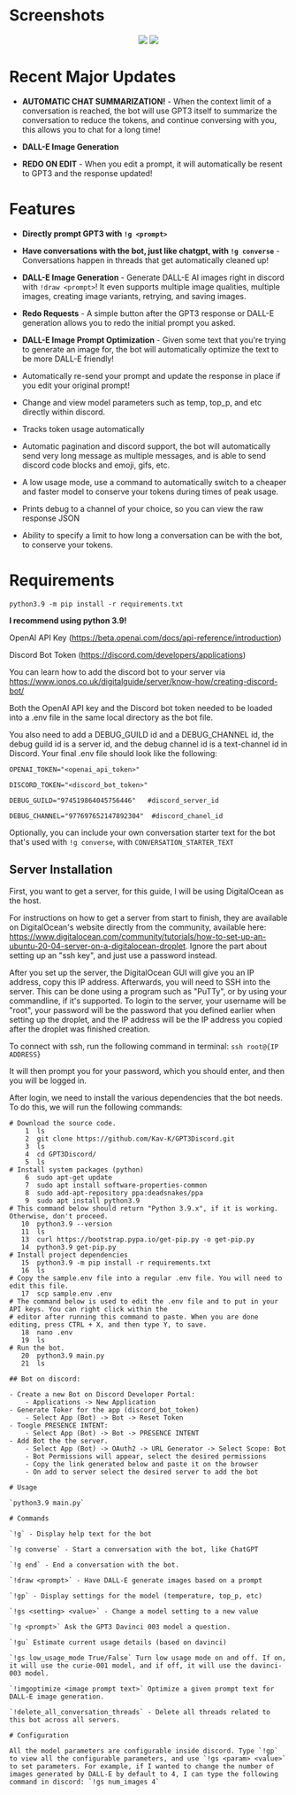 # Screenshots

<p align="center">
<img src="https://i.imgur.com/KeLpDgj.png"/>
<img  src="https://i.imgur.com/AFCwxgJ.png"/>

</p>

# Recent Major Updates

- **AUTOMATIC CHAT SUMMARIZATION!** - When the context limit of a conversation is reached, the bot will use GPT3 itself to summarize the conversation to reduce the tokens, and continue conversing with you, this allows you to chat for a long time!

- **DALL-E Image Generation**

- **REDO ON EDIT** - When you edit a prompt, it will automatically be resent to GPT3 and the response updated!

# Features
- **Directly prompt GPT3 with `!g <prompt>`**

- **Have conversations with the bot, just like chatgpt, with `!g converse`** - Conversations happen in threads that get automatically cleaned up!

- **DALL-E Image Generation** - Generate DALL-E AI images right in discord with `!draw <prompt>`! It even supports multiple image qualities, multiple images, creating image variants, retrying, and saving images.

- **Redo Requests** - A simple button after the GPT3 response or DALL-E generation allows you to redo the initial prompt you asked.

- **DALL-E Image Prompt Optimization** - Given some text that you're trying to generate an image for, the bot will automatically optimize the text to be more DALL-E friendly!

- Automatically re-send your prompt and update the response in place if you edit your original prompt!

- Change and view model parameters such as temp, top_p, and etc directly within discord. 
- Tracks token usage automatically
- Automatic pagination and discord support, the bot will automatically send very long message as multiple messages, and is able to send discord code blocks and emoji, gifs, etc.
- A low usage mode, use a command to automatically switch to a cheaper and faster model to conserve your tokens during times of peak usage. 
- Prints debug to a channel of your choice, so you can view the raw response JSON
- Ability to specify a limit to how long a conversation can be with the bot, to conserve your tokens.


# Requirements
`python3.9 -m pip install -r requirements.txt`

**I recommend using python 3.9!**

OpenAI API Key (https://beta.openai.com/docs/api-reference/introduction)

Discord Bot Token (https://discord.com/developers/applications)

You can learn how to add the discord bot to your server via https://www.ionos.co.uk/digitalguide/server/know-how/creating-discord-bot/

Both the OpenAI API key and the Discord bot token needed to be loaded into a .env file in the same local directory as the bot file.

You also need to add a DEBUG_GUILD id and a DEBUG_CHANNEL id, the debug guild id is a server id, and the debug channel id is a text-channel id in Discord. Your final .env file should look like the following:

```
OPENAI_TOKEN="<openai_api_token>"

DISCORD_TOKEN="<discord_bot_token>"

DEBUG_GUILD="974519864045756446"   #discord_server_id

DEBUG_CHANNEL="977697652147892304"  #discord_chanel_id
```

Optionally, you can include your own conversation starter text for the bot that's used with `!g converse`, with `CONVERSATION_STARTER_TEXT`

## Server Installation

First, you want to get a server, for this guide, I will be using DigitalOcean as the host. 

For instructions on how to get a server from start to finish, they are available on DigitalOcean's website directly from the community, available here: https://www.digitalocean.com/community/tutorials/how-to-set-up-an-ubuntu-20-04-server-on-a-digitalocean-droplet. Ignore the part about setting up an "ssh key", and just use a password instead. 

After you set up the server, the DigitalOcean GUI will give you an IP address, copy this IP address. Afterwards, you will need to SSH into the server. This can be done using a program such as "PuTTy", or by using your commandline, if it's supported. To login to the server, your username will be "root", your password will be the password that you defined earlier when setting up the droplet, and the IP address will be the IP address you copied after the droplet was finished creation.

To connect with ssh, run the following command in terminal:
`ssh root@{IP ADDRESS}`

It will then prompt you for your password, which you should enter, and then you will be logged in. 

After login, we need to install the various dependencies that the bot needs. To do this, we will run the following commands:

```
# Download the source code.
    1  ls
    2  git clone https://github.com/Kav-K/GPT3Discord.git
    3  ls
    4  cd GPT3Discord/
    5  ls
# Install system packages (python)
    6  sudo apt-get update
    7  sudo apt install software-properties-common
    8  sudo add-apt-repository ppa:deadsnakes/ppa
    9  sudo apt install python3.9
# This command below should return "Python 3.9.x", if it is working. Otherwise, don't proceed.
   10  python3.9 --version 
   11  ls
   13  curl https://bootstrap.pypa.io/get-pip.py -o get-pip.py
   14  python3.9 get-pip.py
# Install project dependencies
   15  python3.9 -m pip install -r requirements.txt
   16  ls
# Copy the sample.env file into a regular .env file. You will need to edit this file.
   17  scp sample.env .env
# The command below is used to edit the .env file and to put in your API keys. You can right click within the
# editor after running this command to paste. When you are done editing, press CTRL + X, and then type Y, to save.
   18  nano .env
   19  ls
# Run the bot.
   20  python3.9 main.py
   21  ls

```


```
## Bot on discord:

- Create a new Bot on Discord Developer Portal:
    - Applications -> New Application
- Generate Toker for the app (discord_bot_token)
    - Select App (Bot) -> Bot -> Reset Token
- Toogle PRESENCE INTENT:
    - Select App (Bot) -> Bot -> PRESENCE INTENT
- Add Bot the the server.
    - Select App (Bot) -> OAuth2 -> URL Generator -> Select Scope: Bot
    - Bot Permissions will appear, select the desired permissions
    - Copy the link generated below and paste it on the browser
    - On add to server select the desired server to add the bot

# Usage

`python3.9 main.py`

# Commands

`!g` - Display help text for the bot

`!g converse` - Start a conversation with the bot, like ChatGPT

`!g end` - End a conversation with the bot.

`!draw <prompt>` - Have DALL-E generate images based on a prompt

`!gp` - Display settings for the model (temperature, top_p, etc)

`!gs <setting> <value>` - Change a model setting to a new value

`!g <prompt>` Ask the GPT3 Davinci 003 model a question.

`!gu` Estimate current usage details (based on davinci)

`!gs low_usage_mode True/False` Turn low usage mode on and off. If on, it will use the curie-001 model, and if off, it will use the davinci-003 model.

`!imgoptimize <image prompt text>` Optimize a given prompt text for DALL-E image generation.

`!delete_all_conversation_threads` - Delete all threads related to this bot across all servers.

# Configuration

All the model parameters are configurable inside discord. Type `!gp` to view all the configurable parameters, and use `!gs <param> <value>` to set parameters. For example, if I wanted to change the number of images generated by DALL-E by default to 4, I can type the following command in discord: `!gs num_images 4`
